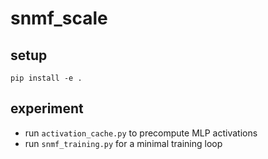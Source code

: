 # snmf_scale

## setup
```
pip install -e .
```

## experiment
- run `activation_cache.py` to precompute MLP activations
- run `snmf_training.py` for a minimal training loop